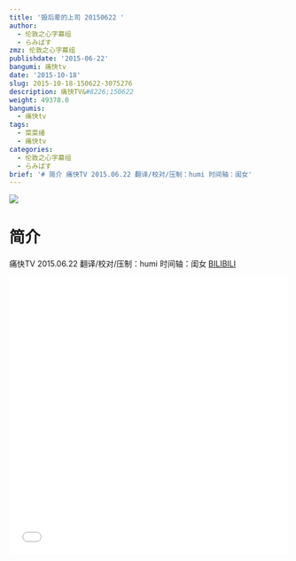 ```yaml
---
title: '毁后辈的上司 20150622 '
author:
  - 伦敦之心字幕组
  - らみぱす
zmz: 伦敦之心字幕组
publishdate: '2015-06-22'
bangumi: 痛快tv
date: '2015-10-18'
slug: 2015-10-18-150622-3075276
description: 痛快TV&#8226;150622
weight: 49378.0
bangumis:
  - 痛快tv
tags:
  - 菜菜绪
  - 痛快tv
categories:
  - 伦敦之心字幕组
  - らみぱす
brief: '# 简介 痛快TV 2015.06.22 翻译/校对/压制：humi 时间轴：闺女'
---
```

![](https://i.imgur.com/1GtarcG.png)
# 简介  
 痛快TV 2015.06.22 翻译/校对/压制：humi  时间轴：闺女
  [BILIBILI](https://www.bilibili.com/video/av3075276/)

<div class="vcontainer">  <iframe class='video' src="//www.bilibili.com/blackboard/player.html?aid=3075276" width="100%" height="500" frameborder="0" allowfullscreen="allowfullscreen"></iframe></div>
